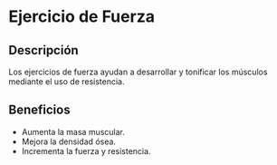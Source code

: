 # Ejercicio de Fuerza

## Descripción
Los ejercicios de fuerza ayudan a desarrollar y tonificar los músculos mediante el uso de resistencia.

## Beneficios
- Aumenta la masa muscular.
- Mejora la densidad ósea.
- Incrementa la fuerza y resistencia.

